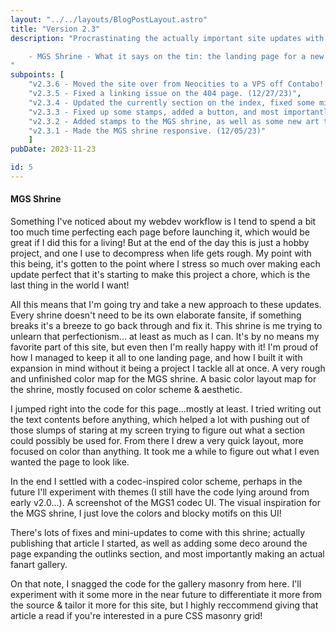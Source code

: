 ```yaml
---
layout: "../../layouts/BlogPostLayout.astro"
title: "Version 2.3"
description: "Procrastinating the actually important site updates with a mini update and a new shrine!

    - MGS Shrine - What it says on the tin: the landing page for a new Metal Gear shrine to tide over my brainrot.
"
subpoints: [
    "v2.3.6 - Moved the site over from Neocities to a VPS off Contabo! (01/11/24)",
    "v2.3.5 - Fixed a linking issue on the 404 page. (12/27/23)",
    "v2.3.4 - Updated the currently section on the index, fixed some misinfo on the MGS codecs article, and added some new drawings to the MGS shrine homepage! (12/19/23)",
    "v2.3.3 - Fixed up some stamps, added a button, and most importantly posted my first article on codecs to the MGS shrine. (12/07/23)",
    "v2.3.2 - Added stamps to the MGS shrine, as well as some new art to the shrine's gallery! (12/06/23)",
    "v2.3.1 - Made the MGS shrine responsive. (12/05/23)"
    ]
pubDate: 2023-11-23

id: 5
---
```

#### MGS Shrine

Something I've noticed about my webdev workflow is I tend to spend a bit too much time perfecting each page before launching it, which would be great if I did this for a living! But at the end of the day this is just a hobby project, and one I use to decompress when life gets rough. My point with this being, it's gotten to the point where I stress so much over making each update perfect that it's starting to make this project a chore, which is the last thing in the world I want!

All this means that I'm going try and take a new approach to these updates. Every shrine doesn't need to be its own elaborate fansite, if something breaks it's a breeze to go back through and fix it. This shrine is me trying to unlearn that perfectionism... at least as much as I can. It's by no means my favorite part of this site, but even then I'm really happy with it! I'm proud of how I managed to keep it all to one landing page, and how I built it with expansion in mind without it being a project I tackle all at once.
A very rough and unfinished color map for the MGS shrine.
A basic color layout map for the shrine, mostly focused on color scheme & aesthetic.

I jumped right into the code for this page...mostly at least. I tried writing out the text contents before anything, which helped a lot with pushing out of those slumps of staring at my screen trying to figure out what a section could possibly be used for. From there I drew a very quick layout, more focused on color than anything. It took me a while to figure out what I even wanted the page to look like.

In the end I settled with a codec-inspired color scheme, perhaps in the future I'll experiment with themes (I still have the code lying around from early v2.0...).
A screenshot of the MGS1 codec UI.
The visual inspiration for the MGS shrine, I just love the colors and blocky motifs on this UI!

There's lots of fixes and mini-updates to come with this shrine; actually publishing that article I started, as well as adding some deco around the page expanding the outlinks section, and most importantly making an actual fanart gallery.

On that note, I snagged the code for the gallery masonry from here. I'll experiment with it some more in the near future to differentiate it more from the source & tailor it more for this site, but I highly reccommend giving that article a read if you're interested in a pure CSS masonry grid!